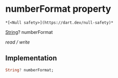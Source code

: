 


# numberFormat property




    *[<Null safety>](https://dart.dev/null-safety)*


[String](https://api.flutter.dev/flutter/dart-core/String-class.html)? numberFormat
  
_read / write_






## Implementation

```dart
String? numberFormat;


```







